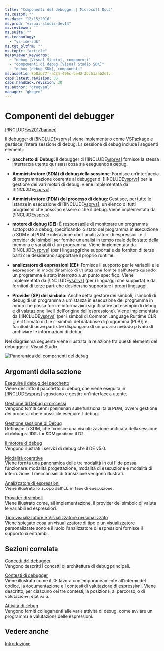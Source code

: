 ```yaml
---
title: "Componenti del debugger | Microsoft Docs"
ms.custom: ""
ms.date: "12/15/2016"
ms.prod: "visual-studio-dev14"
ms.reviewer: ""
ms.suite: ""
ms.technology: 
  - "vs-ide-sdk"
ms.tgt_pltfrm: ""
ms.topic: "article"
helpviewer_keywords: 
  - "debug [Visual Studio], componenti"
  - "componenti di debug [Visual Studio SDK]"
  - "debug [debug SDK], componenti"
ms.assetid: 8b8ab77f-a134-495c-be42-3bc51aa62dfb
caps.latest.revision: 30
caps.handback.revision: 30
ms.author: "gregvanl"
manager: "ghogen"
---
```

# Componenti del debugger
[!INCLUDE[vs2017banner](../../code-quality/includes/vs2017banner.md)]

Il debugger di [!INCLUDE[vsprvs](../../code-quality/includes/vsprvs_md.md)] viene implementato come VSPackage e gestisce l'intera sessione di debug.  La sessione di debug include i seguenti elementi:  
  
-   **pacchetto di Debug:** Il debugger di [!INCLUDE[vsprvs](../../code-quality/includes/vsprvs_md.md)] fornisce la stessa interfaccia utente qualsiasi cosa sta eseguendo il debug.  
  
-   **Amministratore \(SDM\) di debug della sessione:** Fornisce un'interfaccia di programmazione coerente al debugger di [!INCLUDE[vsprvs](../../code-quality/includes/vsprvs_md.md)] per la gestione dei vari motori di debug.  Viene implementata da [!INCLUDE[vsprvs](../../code-quality/includes/vsprvs_md.md)].  
  
-   **Amministratore \(PDM\) del processo di debug:** Gestisce, per tutte le istanze in esecuzione di [!INCLUDE[vsprvs](../../code-quality/includes/vsprvs_md.md)], un elenco di tutti i programmi che possono essere o che il debug.  Viene implementata da [!INCLUDE[vsprvs](../../code-quality/includes/vsprvs_md.md)].  
  
-   **motore di debug \(DE\):** È responsabile di monitorare un programma sottoposto a debug, specificando lo stato del programma in esecuzione a SDM e al PDM e interazione con l'analizzatore di espressioni e il provider dei simboli per fornire un'analisi in tempo reale dello stato della memoria e variabili di un programma.  Viene implementata da [!INCLUDE[vsprvs](../../code-quality/includes/vsprvs_md.md)] \(per i linguaggi che supporta\) e da fornitori di terze parti che desiderano supportare il proprio runtime.  
  
-   **analizzatore di espressioni \(EE\):** Fornisce il supporto per le variabili e le espressioni in modo dinamico di valutazione fornite dall'utente quando un programma è stato interrotto a un punto specifico.  Viene implementata da [!INCLUDE[vsprvs](../../code-quality/includes/vsprvs_md.md)] \(per i linguaggi che supporta\) e da fornitori di terze parti che desiderano supportare i propri linguaggi.  
  
-   **Provider \(SP\) del simbolo:** Anche detta gestore dei simboli, i simboli di debug di un programma a un'istanza in esecuzione del programma in modo che possa fornire informazioni significative ad esempio di debug e di valutazione livelli dell'origine dell'espressione\).  Viene implementata da [!INCLUDE[vsprvs](../../code-quality/includes/vsprvs_md.md)] \(per i simboli di Common Language Runtime CLR \[\] e il formato di file di simboli del database di programma \(PDB\)\] e fornitori di terze parti che dispongono di un proprio metodo privato di archiviare le informazioni di debug.  
  
 Nel diagramma seguente viene illustrata la relazione tra questi elementi del debugger di Visual Studio.  
  
 ![Panoramica dei componenti del debug](../../extensibility/debugger/media/dbugcompovrview.png "DBugCompOvrview")  
  
## Argomenti della sezione  
 [Eseguire il debug del pacchetto](../../extensibility/debugger/debug-package.md)  
 Viene descritto il pacchetto di debug, che viene eseguita in [!INCLUDE[vsprvs](../../code-quality/includes/vsprvs_md.md)] sgusciano e gestire un'interfaccia utente.  
  
 [Gestione di Debug di processi](../../extensibility/debugger/process-debug-manager.md)  
 Vengono forniti cenni preliminari sulle funzionalità di PDM, ovvero gestione dei processi che è possibile eseguire il debug.  
  
 [Gestione sessione di Debug](../../extensibility/debugger/session-debug-manager.md)  
 Definisce lo SDM, che fornisce una visualizzazione unificata della sessione di debug all'IDE.  Lo SDM gestisce il DE.  
  
 [Il motore di debug](../../extensibility/debugger/debug-engine.md)  
 Vengono illustrati i servizi di debug che il DE v5.0.  
  
 [Modalità operative](../../extensibility/debugger/operational-modes.md)  
 Viene fornita una panoramica delle tre modalità in cui l'ide possa funzionare: modalità progettazione, modalità di esecuzione e modalità di interruzione.  I meccanismi di transizione vengono illustrati.  
  
 [Analizzatore di espressioni](../../extensibility/debugger/expression-evaluator.md)  
 Viene illustrato lo scopo dell'EE in fase di esecuzione.  
  
 [Provider di simboli](../../extensibility/debugger/symbol-provider.md)  
 Viene illustrato come, all'implementazione, il provider del simbolo di valuta le variabili ed espressioni.  
  
 [Tipo visualizzatore e Visualizzatore personalizzato](../../extensibility/debugger/type-visualizer-and-custom-viewer.md)  
 Viene spiegato cosa un visualizzatore di tipo e un visualizzatore personalizzate sono e il ruolo l'analizzatore di espressioni fornisce il supporto di entrambi.  
  
## Sezioni correlate  
 [Concetti del debugger](../../extensibility/debugger/debugger-concepts.md)  
 Vengono descritti i concetti di architettura di debug principali.  
  
 [Contesti di debugger](../../extensibility/debugger/debugger-contexts.md)  
 Viene illustrato come il DE lavora contemporaneamente all'interno del codice, la documentazione e i contesti di valutazione di espressioni.  Viene descritto, per ciascuno dei tre contesti, la posizione, al percorso, o di valutazione relativa a.  
  
 [Attività di debug](../../extensibility/debugger/debugging-tasks.md)  
 Vengono forniti collegamenti alle varie attività di debug, come avviare un programma e valutazione delle espressioni.  
  
## Vedere anche  
 [Introduzione](../../extensibility/debugger/getting-started-with-debugger-extensibility.md)